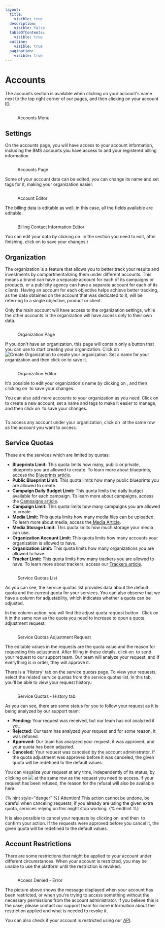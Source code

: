 ```yaml
---
layout:
  title:
    visible: true
  description:
    visible: false
  tableOfContents:
    visible: true
  outline:
    visible: true
  pagination:
    visible: true
---
```


# Accounts

The accounts section is available when clicking on your account's name next to the top right corner of our pages, and then clicking on your account ID.

<figure><img src="../../.gitbook/assets/image (10) (2).png" alt=""><figcaption><p>Accounts Menu</p></figcaption></figure>

## Settings

On the accounts page, you will have access to your account information, including the BMS accounts you have access to and your registered billing information.

<figure><img src="../../.gitbook/assets/image (11) (2).png" alt=""><figcaption><p>Accounts Page</p></figcaption></figure>

Some of your account data can be edited, you can change its name and set tags for it, making your organization easier.

<figure><img src="../../.gitbook/assets/image (12) (2).png" alt=""><figcaption><p>Account Editor</p></figcaption></figure>

The billing data is editable as well, in this case, all the fields available are editable.

<figure><img src="../../.gitbook/assets/image (14) (1) (1).png" alt=""><figcaption><p>Billing Contact Information Editor</p></figcaption></figure>

You can edit your data by clicking on <img src="../../.gitbook/assets/image (6) (2).png" alt="" data-size="line"> in the section you need to edit, after finishing, click on<img src="../../.gitbook/assets/image (7) (2).png" alt="" data-size="line"> to save your changes.\


## Organization

The organization is a feature that allows you to better track your results and investments by compartmentalizing them under different accounts. This means a brand can have a separate account for each of its campaigns or products, or a publicity agency can have a separate account for each of its clients. Having an account for each objective helps achieve better tracking, as the data obtained on the account that was dedicated to it, will be referring to a single objective, product or client.

Only the main account will have access to the organization settings, while the other accounts in the organization will have access only to their own data.&#x20;

<figure><img src="../../.gitbook/assets/image (19) (1).png" alt=""><figcaption><p>Organization Page</p></figcaption></figure>

If you don't have an organization, this page will contain only a button that you can use to start creating your organization. Click on <img src="../../.gitbook/assets/image (9) (2).png" alt="Create Organization" data-size="line"> to create your organization. Set a name for your organization and then click on<img src="../../.gitbook/assets/image (21) (1).png" alt="" data-size="line"> to save it.

<figure><img src="../../.gitbook/assets/image (15) (1) (1).png" alt=""><figcaption><p>Organization Editor</p></figcaption></figure>

It's possible to edit your organization's name by clicking on <img src="../../.gitbook/assets/image (20) (2).png" alt="" data-size="line">, and then clicking on <img src="../../.gitbook/assets/image (21) (1).png" alt="" data-size="line"> to save your changes.

You can also add more accounts to your organization as you need. Click on <img src="../../.gitbook/assets/image (22) (1).png" alt="" data-size="line"> to create a new account, set a name and tags to make it easier to manage, and then click on <img src="../../.gitbook/assets/image (21) (1).png" alt="" data-size="line"> to save your changes.

<figure><img src="../../.gitbook/assets/image (16) (1) (1).png" alt=""><figcaption></figcaption></figure>

To access any account under your organization, click on <img src="../../.gitbook/assets/image (23) (1).png" alt="" data-size="original"> at the same row as the account you want to access.

## Service Quotas

These are the services which are limited by quotas:

* **Blueprints Limit:** This quota limits how many, public or private, blueprints you are allowed to create. To learn more about blueprints, access the [Blueprints article](../ad-serving/creative-builder/blueprints.md).
* **Public Blueprint Limit:** This quota limits how many public blueprints you are allowed to create.
* **Campaign Daily Budget Limit:** This quota limits the daily budget available for each campaign. To learn more about campaigns, access the [Campaigns article](../demand-side-platform-dsp/campaigns.md).
* **Campaign Limit:** This quota limits how many campaigns you are allowed to create.
* **Media Limit:** This quota limits how many media files can be uploaded. To learn more about media, access the[ Media Article](../media/).
* **Media Storage Limit:** This quota limits how much storage your media can use.
* **Organization Account Limit:** This quota limits how many accounts your organization is allowed to have.
* **Organization Limit:** This quota limits how many organizations you are allowed to have.&#x20;
* **Tracker Limit:** This quota limits how many trackers you are allowed to have. To learn more about trackers, access our [Trackers article](../data-management-platform-dmp/trackers.md).

<figure><img src="../../.gitbook/assets/image (222).png" alt=""><figcaption><p>Service Quotas List</p></figcaption></figure>

As you can see, the service quotas list provides data about the default quota and the current quota for your services. You can also observe that we have a column for adjustability, which indicates whether a quota can be adjusted.

In the column action, you will find the adjust quota request button <img src="../../.gitbook/assets/image (25) (1) (1).png" alt="" data-size="original">. Click on it in the same row as the quota you need to increase to open a quota adjustment request.

<figure><img src="../../.gitbook/assets/image (18) (1).png" alt=""><figcaption><p>Service Quotas Adjustment Request</p></figcaption></figure>

The editable values in the requests are the quota value and the reason for requesting this adjustment. After filling in these details, click on <img src="../../.gitbook/assets/image (26) (1).png" alt="" data-size="line"> to send your request to our support team. Our team will analyze your request, and if everything is in order, they will approve it.

There is a 'History' tab on the service quotas page. To view your requests, select the related service quotas from the service quotas list. In this tab, you'll be able to view your request history.:

<figure><img src="../../.gitbook/assets/image (27) (1).png" alt=""><figcaption><p>Service Quotas - History tab</p></figcaption></figure>

As you can see, there are some status for you to follow your request as it is being analyzed by our support team:

* **Pending:** Your request was received, but our team has not analyzed it yet.
* **Rejected:** Our team has analyzed your request and for some reason, it was refused.
* **Approved:** Our team has analyzed your request, it was approved, and your quota has been adjusted.
* **Canceled:** Your request was canceled by the account administrator. If the quota adjustment was approved before it was canceled, the given quota will be redefined to the default values.

You can visualize your request at any time, independently of its status, by clicking on ![](<../../.gitbook/assets/image (29) (1).png>) at the same row as the request you need to access. If your request has been refused, the reason for the refusal will also be available here.

{% hint style="danger" %}
Attention! This action cannot be undone, be careful when canceling requests, if you already are using the given extra quota, services relying on this might stop working.
{% endhint %}

It is also possible to cancel your requests by clicking on <img src="../../.gitbook/assets/image (31) (1).png" alt="" data-size="original"> and then <img src="../../.gitbook/assets/image (32) (1).png" alt="" data-size="line"> to confirm your action. If the requests were approved before you cancel it, the given quota will be redefined to the default values.

## Account Restrictions

There are some restrictions that might be applied to your account under different circumstances. When your account is restricted, you may be unable to use the platform until the restriction is revoked.

<figure><img src="../../.gitbook/assets/image (368).png" alt=""><figcaption><p>Access Denied - Error</p></figcaption></figure>

The picture above shows the message displayed when your account has been restricted, or when you're trying to access something without the necessary permissions from the account administrator. If you believe this is the case, please contact our support team for more information about the restriction applied and what is needed to revoke it.

You can also check if your account is restricted using our [API](https://api.bluems.com/docs/acc/z2duu26luwyr9-list-account-restrictions).
